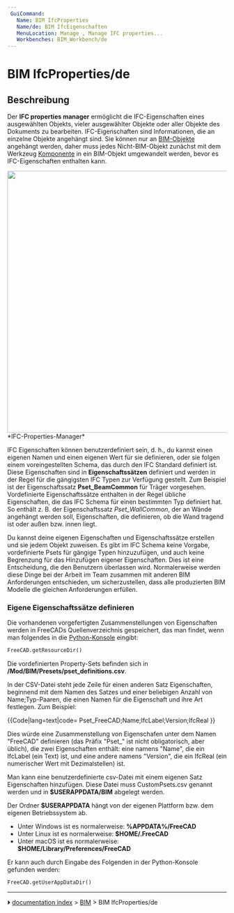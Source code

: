 ```yaml
---
 GuiCommand:
   Name: BIM IfcProperties
   Name/de: BIM IfcEigenschaften
   MenuLocation: Manage , Manage IFC properties...
   Workbenches: BIM_Workbench/de
---
```


# BIM IfcProperties/de



## Beschreibung

Der **IFC properties manager** ermöglicht die IFC-Eigenschaften eines ausgewählten Objekts, vieler ausgewählter Objekte oder aller Objekte des Dokuments zu bearbeiten. IFC-Eigenschaften sind Informationen, die an einzelne Objekte angehängt sind. Sie können nur an [BIM-Objekte](BIM_Workbench/de.md) angehängt werden, daher muss jedes Nicht-BIM-Objekt zunächst mit dem Werkzeug [Komponente](Arch_Component/de.md) in ein BIM-Objekt umgewandelt werden, bevor es IFC-Eigenschaften enthalten kann.

<img alt="" src=images/BIM_ifcproperties_screenshot.png  style="width:600px;"> 
*IFC-Properties-Manager*

IFC Eigenschaften können benutzerdefiniert sein, d. h., du kannst einen eigenen Namen und einen eigenen Wert für sie definieren, oder sie folgen einem voreingestellten Schema, das durch den IFC Standard definiert ist. Diese Eigenschaften sind in **Eigenschaftssätzen** definiert und werden in der Regel für die gängigsten IFC Typen zur Verfügung gestellt. Zum Beispiel ist der Eigenschaftssatz **Pset_BeamCommon** für Träger vorgesehen. Vordefinierte Eigenschaftssätze enthalten in der Regel übliche Eigenschaften, die das IFC Schema für einen bestimmten Typ definiert hat. So enthält z. B. der Eigenschaftssatz *Pset_WallCommon*, der an Wände angehängt werden soll, Eigenschaften, die definieren, ob die Wand tragend ist oder außen bzw. innen liegt.

Du kannst deine eigenen Eigenschaften und Eigenschaftssätze erstellen und sie jedem Objekt zuweisen. Es gibt im IFC Schema keine Vorgabe, vordefinierte Psets für gängige Typen hinzuzufügen, und auch keine Begrenzung für das Hinzufügen eigener Eigenschaften. Dies ist eine Entscheidung, die den Benutzern überlassen wird. Normalerweise werden diese Dinge bei der Arbeit im Team zusammen mit anderen BIM Anforderungen entschieden, um sicherzustellen, dass alle produzierten BIM Modelle die gleichen Anforderungen erfüllen.



### Eigene Eigenschaftssätze definieren 

Die vorhandenen vorgefertigten Zusammenstellungen von Eigenschaften werden in FreeCADs Quellenverzeichnis gespeichert, das man findet, wenn man folgendes in die [Python-Konsole](Python_console/de.md) eingibt:


```python
FreeCAD.getResourceDir()
```

Die vordefinierten Property-Sets befinden sich in **/Mod/BIM/Presets/pset_definitions.csv**.

In der CSV-Datei steht jede Zeile für einen anderen Satz Eigenschaften, beginnend mit dem Namen des Satzes und einer beliebigen Anzahl von Name;Typ-Paaren, die einen Namen für die Eigenschaft und ihre Art festlegen. Zum Beispiel:


{{Code|lang=text|code=
Pset_FreeCAD;Name;IfcLabel;Version;IfcReal
}}

Dies würde eine Zusammenstellung von Eigenschafen unter dem Namen \"FreeCAD\" definieren (das Präfix \"Pset\_\" ist nicht obligatorisch, aber üblich), die zwei Eigenschaften enthält: eine namens \"Name\", die ein IfcLabel (ein Text) ist, und eine andere namens \"Version\", die ein IfcReal (ein numerischer Wert mit Dezimalstellen) ist.

Man kann eine benutzerdefinierte csv-Datei mit einem eigenen Satz Eigenschaften hinzufügen. Diese Datei muss CustomPsets.csv genannt werden und in **$USERAPPDATA/BIM** abgelegt werden.

Der Ordner **$USERAPPDATA** hängt von der eigenen Plattform bzw. dem eigenen Betriebssystem ab.

-   Unter Windows ist es normalerweise: **%APPDATA%/FreeCAD**
-   Unter Linux ist es normalerweise: **$HOME/.FreeCAD**
-   Unter macOS ist es normalerweise: **$HOME/Library/Preferences/FreeCAD**

Er kann auch durch Eingabe des Folgenden in der Python-Konsole gefunden werden:


```python
FreeCAD.getUserAppDataDir()
```



---
⏵ [documentation index](../README.md) > [BIM](BIM_Workbench.md) > BIM IfcProperties/de
